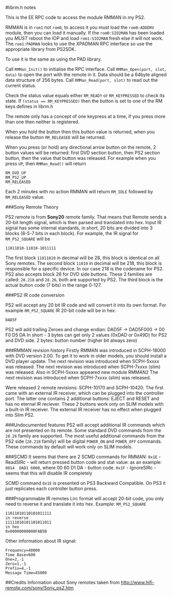 #librm.h notes

This is the EE RPC code to access the module RMMAN in my PS2.

RMMAN is in `rom1` not `rom0`, to access it you must load the `rom0:ADDDRV` module, then you can load it manually. If the `rom0:SIO2MAN` has been loaded you _MUST_ reboot the IOP and load `rom1:SIO2MAN` fresh else it will not work. The `rom1:PADMAN` looks to use the XPADMAN RPC interface so use the appropriate library from PS2SDK.

To use it is the same as using the PAD library.

Call `RMMan_Init()` to initialise the RPC interface.
Call `RMMan_Open(port, slot, data)` to open the port with the remote in it. Data should
be a 64byte aligned data structure of 256 bytes.
Call `RMMan_Read(port, slot)` to read out the current status.

Check the status value equals either `RM_READY` or `RM_KEYPRESSED` to check its state.
If `(status == RM_KEYPRESSED)` then the button is set to one of the RM keys defines in librm.h

The remote only has a concept of one keypress at a time, if you press more than one then neither is registered.

When you hold the button then this button value is returned, when you release the button `RM_RELEASED` will be returned.

When you press (or hold) any directional arrow button on the remote, 2 button values will be returned: first DVD section button, then PS2 section button, then the value that button was released. For example when you press `UP`, then `RMMan_Read()` will return
```
RM_DVD_UP
RM_PS2_UP
RM_RELEASED
```
Each 2 minutes with no action RMMAN will return `RM_IDLE` followed by `RM_RELEASED` value.

###Sony Remote Theory

PS2 remote is from **Sony20** remote family. That means that Remote sends a 20-bit length signal, which is then parsed and translated into hex. Input IR signal has some internal standards, in short, 20 bits are divided into 3 blocks (8-5-7 bits in each block).
For example, the IR signal for `RM_PS2_SQUARE` will be
```
11011010-11010-1011111
```
The first block `11011010` in decimal will be 28, this block is identical on all Sony remotes.
The second block `11010` in decimal will be 218, this block is responsible for a specific device. In our case 218 is the codename for PS2. PS2 also accepts block 26 for DVD side buttons. These 2 families are called: `28.218` and `28.26`, both are supported by PS2.
The third block is the actual button code (7 bits) in the range 0-127.

###PS2 IR code conversion

PS2 will accept any 20 bit IR code and will convert it into its own format. For example `RM_PS2_SQUARE` IR 20-bit code will be in hex:
```
DAD5F
```
PS2 will add trailing Zeroes and change endian:
DAD5F -> DAD5F000 -> 00 F0 D5 DA
In short - 3 bytes can get only 2 values (0xDAD or 0x49D) for PS2 and DVD side.
2 bytes: button number (higher bit always zero)

###RMMAN revision history
Firstly RMMAN was introduced in SCPH-18000 with DVD version 2.00. To get it to work in older models, you should install a DVD player update.
The next revision was introduced when SCPH-5xxxx was released.
The next revision was introduced when SCPH-7xxxx (slim) was released.
Also in SCPH-5xxxx appeared new module RMMAN2
The next revision was introduced when SCPH-7xxxx (slim) was released.

Were released 2 remote revisions: SCPH-10170 and SCPH-10420. The first came with an external IR receiver, which can be plugged into the controller port. The latter one contains 2 additional buttons: EJECT and RESET and has no eternal IR reciever. These 2 buttons work only on SLIM models with a built-in IR receiver. The external IR receiver has no effect when plugged into Slim PS2.

###Undocumented features
PS2 will accept additional IR commands which are not presented on its remote. Some standard DVD commands from the `28.26` family are supported.
The most useful additional commands from the PS2 side (`28.218` family) will be digital `POWER_ON` and `POWER_OFF` commands. These commands by default will work only on SLIM models.

###SCMD
It seems that there are 2 SCMD commands for RMMAN:
`0x1E` - ReadSIRc - will return pressed button code and stat value:
as an example: `0014  DAD1 6000`, where 00 60 D1 DA - button code.
`0x1F` - IgnoreSIRc - seems that this will disable IR completely

SCMD command `0x1E` is presented on PS3 Backward Compatible. On PS3 it just replicates each controller button press.

###Programmable IR remotes
Lirc format will accept 20-bit code, you only need to reverse it and translate it into hex. Example: `RM_PS2_SQUARE`
```
11011010110101011111
in reverse
11111010101101011011
in hex
0x00000000000FAB5B
```
Other information about IR signal:
```
Frequency=40000
Time Base=600
One=2,-1
Zero=1,-1
Prefix=4,-1
Message Time=45000
```
##Credits
Information about Sony remotes taken from http://www.hifi-remote.com/sony/Sony_ps2.htm
